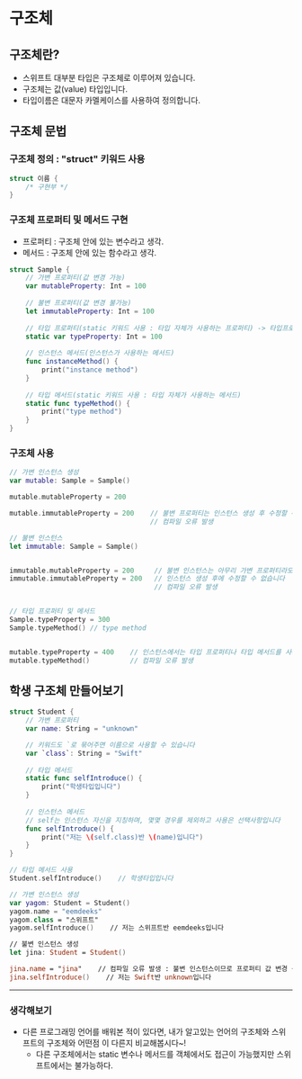 # 구조체

## 구조체란?
- 스위프트 대부분 타입은 구조체로 이루어져 있습니다.
- 구조체는 값(value) 타입입니다.
- 타입이름은 대문자 카멜케이스를 사용하여 정의합니다.

## 구조체 문법
### 구조체 정의 : "struct" 키워드 사용
```swift
struct 이름 {
    /* 구현부 */
}
```

### 구조체 프로퍼티 및 메서드 구현
- 프로퍼티 : 구조체 안에 있는 변수라고 생각.
- 메서드 : 구조체 안에 있는 함수라고 생각.
```swift
struct Sample {
    // 가변 프로퍼티(값 변경 가능)
    var mutableProperty: Int = 100 
    
    // 불변 프로퍼티(값 변경 불가능)
    let immutableProperty: Int = 100 
    
    // 타입 프로퍼티(static 키워드 사용 : 타입 자체가 사용하는 프로퍼티) -> 타입프로퍼티
    static var typeProperty: Int = 100 
    
    // 인스턴스 메서드(인스턴스가 사용하는 메서드)
    func instanceMethod() {
        print("instance method")
    }
    
    // 타입 메서드(static 키워드 사용 : 타입 자체가 사용하는 메서드)
    static func typeMethod() {
        print("type method")
    }
}
```

### 구조체 사용
```swift
// 가변 인스턴스 생성
var mutable: Sample = Sample()

mutable.mutableProperty = 200

mutable.immutableProperty = 200    // 불변 프로퍼티는 인스턴스 생성 후 수정할 수 없습니다
                                   // 컴파일 오류 발생

// 불변 인스턴스
let immutable: Sample = Sample()


immutable.mutableProperty = 200     // 불변 인스턴스는 아무리 가변 프로퍼티라도
immutable.immutableProperty = 200   // 인스턴스 생성 후에 수정할 수 없습니다
                                    // 컴파일 오류 발생


// 타입 프로퍼티 및 메서드
Sample.typeProperty = 300
Sample.typeMethod() // type method


mutable.typeProperty = 400    // 인스턴스에서는 타입 프로퍼티나 타입 메서드를 사용할 수 없습니다
mutable.typeMethod()          // 컴파일 오류 발생
```

## 학생 구조체 만들어보기
```swift
struct Student {
	// 가변 프로퍼티
    var name: String = "unknown"

    // 키워드도 `로 묶어주면 이름으로 사용할 수 있습니다
    var `class`: String = "Swift"
    
    // 타입 메서드
    static func selfIntroduce() {
        print("학생타입입니다")
    }
    
    // 인스턴스 메서드
    // self는 인스턴스 자신을 지칭하며, 몇몇 경우를 제외하고 사용은 선택사항입니다
    func selfIntroduce() {
        print("저는 \(self.class)반 \(name)입니다")
    }
}

// 타입 메서드 사용
Student.selfIntroduce()    // 학생타입입니다

// 가변 인스턴스 생성
var yagom: Student = Student()
yagom.name = "eemdeeks"
yagom.class = "스위프트"
yagom.selfIntroduce()    // 저는 스위프트반 eemdeeks입니다

// 불변 인스턴스 생성
let jina: Student = Student()

jina.name = "jina"    // 컴파일 오류 발생 : 불변 인스턴스이므로 프로퍼티 값 변경 불가
jina.selfIntroduce()    // 저는 Swift반 unknown입니다
```

***

### 생각해보기
- 다른 프로그래밍 언어를 배워본 적이 있다면, 내가 알고있는 언어의 구조체와 스위프트의 구조체와 어떤점 이 다른지 비교해봅시다~!
    - 다른 구조체에서는 static 변수나 메서드를 객체에서도 접근이 가능했지만 스위프트에서는 불가능하다.

